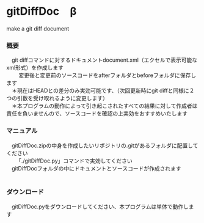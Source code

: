 gitDiffDoc　β
==========

make a git diff document

<h3>概要</h3>
　git diffコマンドに対するドキュメントdocument.xml（エクセルで表示可能なxml形式）を作成します<br>　
　変更後と変更前のソースコードをafterフォルダとbeforeフォルダに保存します<br>
　＊現在はHEADとの差分のみ実効可能です、（次回更新時にgit diffと同様に２つの引数を受け取れるように変更します）<br>
　＊本プログラムの動作によって引き起こされたすべての結果に対して作成者は責任を負いませんので、ソースコードを確認の上実効をおすすめいたします
<br>
<h3>マニュアル</h3>
　gitDiffDoc.zipの中身を作成したいリポジトリの.gitがあるフォルダに配置してください<br>　
　「./gitDiffDoc.py」コマンドで実効してください<br>
　gitDiffDocフォルダの中にドキュメントとソースコードが作成されます<br>
<br>
<h3>ダウンロード</h3>
　gitDiffDoc.pyをダウンロードしてください、本プログラムは単体で動作します<br>
